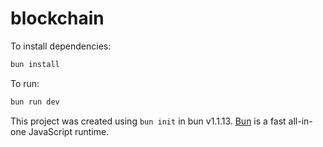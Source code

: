 # blockchain

To install dependencies:

```bash
bun install
```

To run:

```bash
bun run dev
```

This project was created using `bun init` in bun v1.1.13. [Bun](https://bun.sh) is a fast all-in-one JavaScript runtime.
